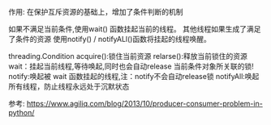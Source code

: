 作用: 在保护互斥资源的基础上，增加了条件判断的机制

如果不满足当前条件,使用wait() 函数挂起当前的线程。
其他线程如果生成了满足了条件的资源 使用notify() / notifyALl()函数将挂起的线程唤醒。

threading.Condition
acquire():锁住当前资源
relarse():释放当前锁住的资源
wait：挂起当前线程,等待唤起,同时也会自动release 当前条件对象所关联的锁!
notify:唤起被 wait 函数挂起的线程,注：notify不会自动release锁
notifyAll:唤起所有线程，防止线程永远处于沉默状态

参考: https://www.agiliq.com/blog/2013/10/producer-consumer-problem-in-python/

 

